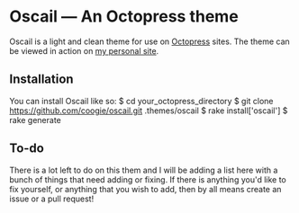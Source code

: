 # Oscail &mdash; An Octopress theme

Oscail is a light and clean theme for use on [Octopress](http://octopress.org/) sites. The theme can be viewed in action on [my personal site](http://coog.ie/).

## Installation

You can install Oscail like so:
    $ cd your_octopress_directory
    $ git clone https://github.com/coogie/oscail.git .themes/oscail
    $ rake install['oscail']
    $ rake generate

## To-do

There is a lot left to do on this them and I will be adding a list here with a bunch of things that need adding or fixing.
If there is anything you'd like to fix yourself, or anything that you wish to add, then by all means create an issue or a pull request!